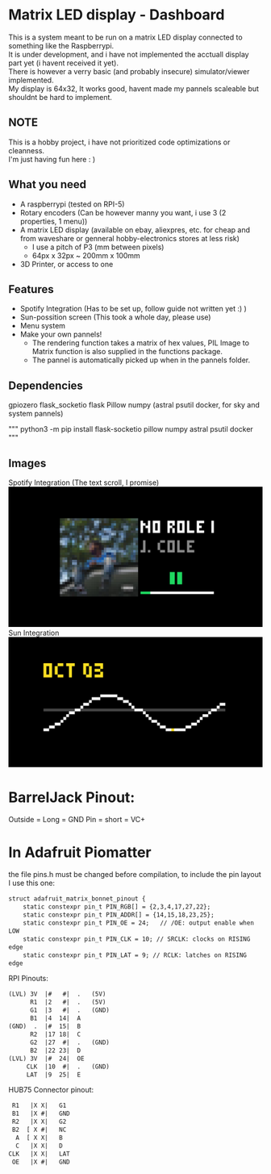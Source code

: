 # Matrix LED display - Dashboard

This is a system meant to be run on a matrix LED display connected to something like the Raspberrypi.  
It is under development, and i have not implemented the acctuall display part yet (i havent received it yet).  
There is however a verry basic (and probably insecure) simulator/viewer implemented.  
My display is 64x32, It works good, havent made my pannels scaleable but shouldnt be hard to implement.

## NOTE

This is a hobby project, i have not prioritized code optimizations or cleanness.  
I'm just having fun here : )

## What you need

* A raspberrypi (tested on RPI-5)
* Rotary encoders (Can be however manny you want, i use 3 (2 properties, 1 menu))
* A matrix LED display (available on ebay, aliexpres, etc. for cheap and from waveshare or genneral hobby-electronics stores at less risk)
    * I use a pitch of P3 (mm between pixels)
    * 64px x 32px ~ 200mm x 100mm
* 3D Printer, or access to one

## Features

* Spotify Integration (Has to be set up, follow guide not written yet :) )
* Sun-possition screen (This took a whole day, please use)
* Menu system
* Make your own pannels!
  * The rendering function takes a matrix of hex values, PIL Image to Matrix function is also supplied in the functions package.
  * The pannel is automatically picked up when in the pannels folder.

## Dependencies

gpiozero flask_socketio flask Pillow numpy (astral psutil docker, for sky and system pannels)

"""
python3 -m pip install flask-socketio pillow numpy astral psutil docker
"""

## Images
Spotify Integration (The text scroll, I promise)
![Spotify Integration](./images/Spotify_Illustration.png)
Sun Integration
![Sun Integration](./images/Sun_Illustration.png)


# BarrelJack Pinout:

Outside = Long  = GND
Pin     = short = VC+

# In Adafruit Piomatter

the file pins.h must be changed before compilation, to include the pin layout  
I use this one: 
```
struct adafruit_matrix_bonnet_pinout {
    static constexpr pin_t PIN_RGB[] = {2,3,4,17,27,22};
    static constexpr pin_t PIN_ADDR[] = {14,15,18,23,25};
    static constexpr pin_t PIN_OE = 24;   // /OE: output enable when LOW
    static constexpr pin_t PIN_CLK = 10; // SRCLK: clocks on RISING edge
    static constexpr pin_t PIN_LAT = 9; // RCLK: latches on RISING edge
```

RPI Pinouts:  
```
(LVL) 3V  |#   #|  .   (5V)
      R1  |2   #|  .   (5V)
      G1  |3   #|  .   (GND)
      B1  |4  14|  A
(GND)  .  |#  15|  B
      R2  |17 18|  C
      G2  |27  #|  .   (GND)
      B2  |22 23|  D
(LVL) 3V  |#  24|  OE
     CLK  |10  #|  .   (GND)
     LAT  |9  25|  E
```

HUB75 Connector pinout:  

```
 R1   |X X|   G1
 B1   |X #|   GND
 R2   |X X|   G2
 B2  [ X #|   NC
  A  [ X X|   B
  C   |X X|   D
CLK   |X X|   LAT
 OE   |X #|   GND
```